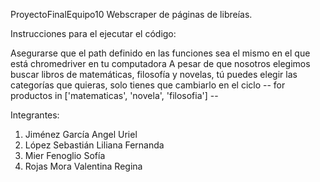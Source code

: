 ProyectoFinalEquipo10
Webscraper de páginas de libreías.

Instrucciones para el ejecutar el código:

Asegurarse que el path definido en las funciones sea el mismo en el que está chromedriver en tu computadora
A pesar de que nosotros elegimos buscar libros de matemáticas, filosofía y novelas, tú puedes elegir las categorías que quieras, solo tienes que cambiarlo en el ciclo -- for productos in ['matematicas', 'novela', 'filosofia'] --

Integrantes:
1. Jiménez García Angel Uriel
2. López Sebastián Liliana Fernanda 
3. Mier Fenoglio Sofía 
4. Rojas Mora Valentina Regina
